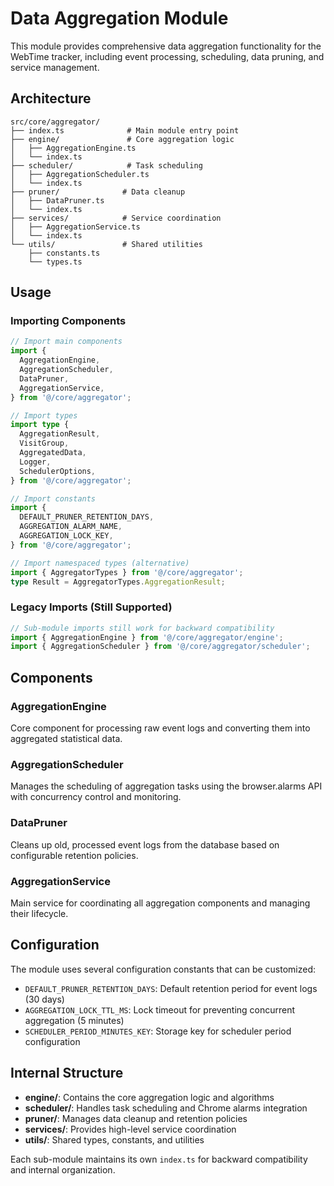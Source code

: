 # Data Aggregation Module

This module provides comprehensive data aggregation functionality for the WebTime tracker, including event processing, scheduling, data pruning, and service management.

## Architecture

```
src/core/aggregator/
├── index.ts              # Main module entry point
├── engine/               # Core aggregation logic
│   ├── AggregationEngine.ts
│   └── index.ts
├── scheduler/            # Task scheduling
│   ├── AggregationScheduler.ts
│   └── index.ts
├── pruner/              # Data cleanup
│   ├── DataPruner.ts
│   └── index.ts
├── services/            # Service coordination
│   ├── AggregationService.ts
│   └── index.ts
└── utils/               # Shared utilities
    ├── constants.ts
    └── types.ts
```

## Usage

### Importing Components

```typescript
// Import main components
import {
  AggregationEngine,
  AggregationScheduler,
  DataPruner,
  AggregationService,
} from '@/core/aggregator';

// Import types
import type {
  AggregationResult,
  VisitGroup,
  AggregatedData,
  Logger,
  SchedulerOptions,
} from '@/core/aggregator';

// Import constants
import {
  DEFAULT_PRUNER_RETENTION_DAYS,
  AGGREGATION_ALARM_NAME,
  AGGREGATION_LOCK_KEY,
} from '@/core/aggregator';

// Import namespaced types (alternative)
import { AggregatorTypes } from '@/core/aggregator';
type Result = AggregatorTypes.AggregationResult;
```

### Legacy Imports (Still Supported)

```typescript
// Sub-module imports still work for backward compatibility
import { AggregationEngine } from '@/core/aggregator/engine';
import { AggregationScheduler } from '@/core/aggregator/scheduler';
```

## Components

### AggregationEngine

Core component for processing raw event logs and converting them into aggregated statistical data.

### AggregationScheduler

Manages the scheduling of aggregation tasks using the browser.alarms API with concurrency control and monitoring.

### DataPruner

Cleans up old, processed event logs from the database based on configurable retention policies.

### AggregationService

Main service for coordinating all aggregation components and managing their lifecycle.

## Configuration

The module uses several configuration constants that can be customized:

- `DEFAULT_PRUNER_RETENTION_DAYS`: Default retention period for event logs (30 days)
- `AGGREGATION_LOCK_TTL_MS`: Lock timeout for preventing concurrent aggregation (5 minutes)
- `SCHEDULER_PERIOD_MINUTES_KEY`: Storage key for scheduler period configuration

## Internal Structure

- **engine/**: Contains the core aggregation logic and algorithms
- **scheduler/**: Handles task scheduling and Chrome alarms integration
- **pruner/**: Manages data cleanup and retention policies
- **services/**: Provides high-level service coordination
- **utils/**: Shared types, constants, and utilities

Each sub-module maintains its own `index.ts` for backward compatibility and internal organization.
